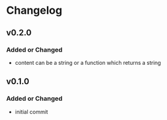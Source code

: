 # Changelog

## v0.2.0
### Added or Changed
- content can be a string or a function which returns a string

## v0.1.0
### Added or Changed
- initial commit
